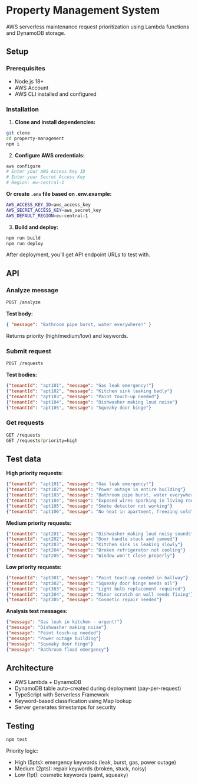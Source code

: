 # Property Management System

AWS serverless maintenance request prioritization using Lambda functions and DynamoDB storage.

## Setup

### Prerequisites

- Node.js 18+
- AWS Account
- AWS CLI installed and configured

### Installation

1. **Clone and install dependencies:**

```bash
git clone
cd property-management
npm i
```

2. **Configure AWS credentials:**

```bash
aws configure
# Enter your AWS Access Key ID
# Enter your Secret Access Key
# Region: eu-central-1
```

**Or create `.env` file based on .env.example:**

```bash
AWS_ACCESS_KEY_ID=aws_access_key
AWS_SECRET_ACCESS_KEY=aws_secret_key
AWS_DEFAULT_REGION=eu-central-1

```

3. **Build and deploy:**

```bash
npm run build
npm run deploy
```

After deployment, you'll get API endpoint URLs to test with.

## API

### Analyze message

```bash
POST /analyze
```

**Test body:**

```json
{ "message": "Bathroom pipe burst, water everywhere!" }
```

Returns priority (high/medium/low) and keywords.

### Submit request

```bash
POST /requests
```

**Test bodies:**

```json
{"tenantId": "apt101", "message": "Gas leak emergency!"}
{"tenantId": "apt102", "message": "Kitchen sink leaking badly"}
{"tenantId": "apt103", "message": "Paint touch-up needed"}
{"tenantId": "apt104", "message": "Dishwasher making loud noise"}
{"tenantId": "apt105", "message": "Squeaky door hinge"}
```

### Get requests

```bash
GET /requests
GET /requests?priority=high
```

## Test data

**High priority requests:**

```json
{"tenantId": "apt101", "message": "Gas leak emergency!"}
{"tenantId": "apt102", "message": "Power outage in entire building"}
{"tenantId": "apt103", "message": "Bathroom pipe burst, water everywhere!"}
{"tenantId": "apt104", "message": "Exposed wires sparking in living room"}
{"tenantId": "apt105", "message": "Smoke detector not working"}
{"tenantId": "apt106", "message": "No heat in apartment, freezing cold"}
```

**Medium priority requests:**

```json
{"tenantId": "apt201", "message": "Dishwasher making loud noisy sounds"}
{"tenantId": "apt202", "message": "Door handle stuck and jammed"}
{"tenantId": "apt203", "message": "Kitchen sink is leaking slowly"}
{"tenantId": "apt204", "message": "Broken refrigerator not cooling"}
{"tenantId": "apt205", "message": "Window won't close properly"}
```

**Low priority requests:**

```json
{"tenantId": "apt301", "message": "Paint touch-up needed in hallway"}
{"tenantId": "apt302", "message": "Squeaky door hinge needs oil"}
{"tenantId": "apt303", "message": "Light bulb replacement required"}
{"tenantId": "apt304", "message": "Minor scratch on wall needs fixing"}
{"tenantId": "apt305", "message": "Cosmetic repair needed"}
```

**Analysis test messages:**

```json
{"message": "Gas leak in kitchen - urgent!"}
{"message": "Dishwasher making noise"}
{"message": "Paint touch-up needed"}
{"message": "Power outage building"}
{"message": "Squeaky door hinge"}
{"message": "Bathroom flood emergency"}
```

## Architecture

- AWS Lambda + DynamoDB
- DynamoDB table auto-created during deployment (pay-per-request)
- TypeScript with Serverless Framework
- Keyword-based classification using Map lookup
- Server generates timestamps for security

## Testing

```bash
npm test
```

Priority logic:

- High (5pts): emergency keywords (leak, burst, gas, power outage)
- Medium (2pts): repair keywords (broken, stuck, noisy)
- Low (1pt): cosmetic keywords (paint, squeaky)
